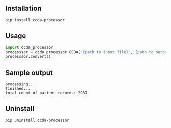 ## Installation
```buildoutcfg
pip install ccda-processor
```

## Usage
```python
import ccda_processor
processsor = ccda_processor.CCDA('{path to input file}','{path to output directory}')
processsor.convert()
```

## Sample output
```buildoutcfg
processing...
finished...
total count of patient records: 2987
```


## Uninstall
```buildoutcfg
pip uninstall ccda-processor
```